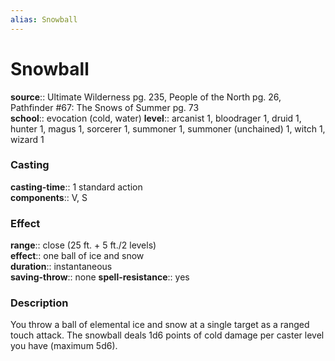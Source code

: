 ```yaml
---
alias: Snowball
---
```


# Snowball 

**source**:: Ultimate Wilderness pg. 235, People of the North pg. 26, Pathfinder \#67: The Snows of Summer pg. 73  
**school**:: evocation (cold, water)
**level**:: arcanist 1, bloodrager 1, druid 1, hunter 1, magus 1, sorcerer 1, summoner 1, summoner (unchained) 1, witch 1, wizard 1

### Casting 

**casting-time**:: 1 standard action  
**components**:: V, S

### Effect 

**range**:: close (25 ft. + 5 ft./2 levels)  
**effect**:: one ball of ice and snow  
**duration**:: instantaneous  
**saving-throw**:: none
**spell-resistance**:: yes

### Description 

You throw a ball of elemental ice and snow at a single target as a ranged touch attack. The snowball deals 1d6 points of cold damage per caster level you have (maximum 5d6).
